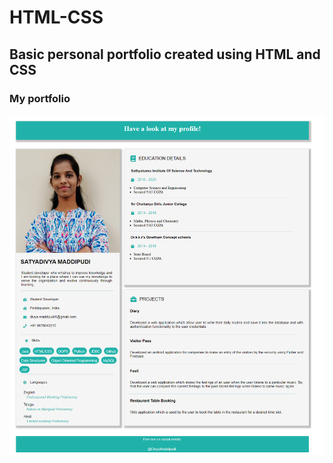 # HTML-CSS

## Basic personal portfolio created using HTML and CSS 

### My portfolio
![Personal portfolio](https://github.com/DivyaMaddipudi/HTML-CSS/blob/master/HTML/Projects/Project1/images/MyPortfolio.png)

